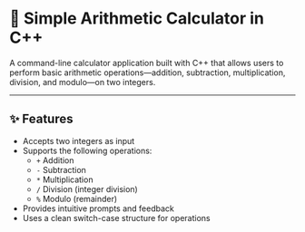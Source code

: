 # 🧮 Simple Arithmetic Calculator in C++

A command-line calculator application built with C++ that allows users to perform basic arithmetic operations—addition, subtraction, multiplication, division, and modulo—on two integers.

---

## ✨ Features

- Accepts two integers as input
- Supports the following operations:
  - `+` Addition
  - `-` Subtraction
  - `*` Multiplication
  - `/` Division (integer division)
  - `%` Modulo (remainder)
- Provides intuitive prompts and feedback
- Uses a clean switch-case structure for operations
